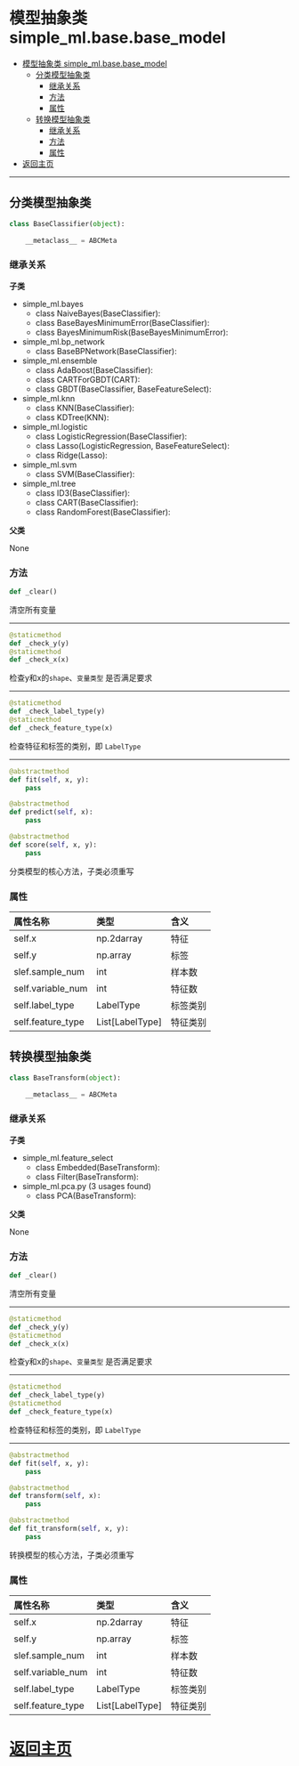 # 模型抽象类 simple_ml.base.base_model


- [模型抽象类 simple_ml.base.base_model](#%E6%A8%A1%E5%9E%8B%E6%8A%BD%E8%B1%A1%E7%B1%BB-simplemlbasebasemodel)
    - [分类模型抽象类](#%E5%88%86%E7%B1%BB%E6%A8%A1%E5%9E%8B%E6%8A%BD%E8%B1%A1%E7%B1%BB)
        - [继承关系](#%E7%BB%A7%E6%89%BF%E5%85%B3%E7%B3%BB)
        - [方法](#%E6%96%B9%E6%B3%95)
        - [属性](#%E5%B1%9E%E6%80%A7)
    - [转换模型抽象类](#%E8%BD%AC%E6%8D%A2%E6%A8%A1%E5%9E%8B%E6%8A%BD%E8%B1%A1%E7%B1%BB)
        - [继承关系](#%E7%BB%A7%E6%89%BF%E5%85%B3%E7%B3%BB)
        - [方法](#%E6%96%B9%E6%B3%95)
        - [属性](#%E5%B1%9E%E6%80%A7)
- [返回主页](#%E8%BF%94%E5%9B%9E%E4%B8%BB%E9%A1%B5)

* * *


## 分类模型抽象类

```python
class BaseClassifier(object):
    
    __metaclass__ = ABCMeta    
```

### 继承关系

**子类**

- simple_ml.bayes
  - class NaiveBayes(BaseClassifier):
  - class BaseBayesMinimumError(BaseClassifier):
  - class BayesMinimumRisk(BaseBayesMinimumError):
- simple_ml.bp_network
  - class BaseBPNetwork(BaseClassifier):
- simple_ml.ensemble
  - class AdaBoost(BaseClassifier):
  - class CARTForGBDT(CART):
  - class GBDT(BaseClassifier, BaseFeatureSelect):
- simple_ml.knn
  - class KNN(BaseClassifier):
  - class KDTree(KNN):
- simple_ml.logistic
  - class LogisticRegression(BaseClassifier):
  - class Lasso(LogisticRegression, BaseFeatureSelect):
  - class Ridge(Lasso):
- simple_ml.svm
  - class SVM(BaseClassifier):
- simple_ml.tree
  - class ID3(BaseClassifier):
  - class CART(BaseClassifier):
  - class RandomForest(BaseClassifier):

**父类**

None

### 方法

```python
def _clear()
```

清空所有变量


* * *

```python
@staticmethod
def _check_y(y)
@staticmethod
def _check_x(x)
```

检查y和x的`shape`、`变量类型` 是否满足要求

* * *

```python
@staticmethod
def _check_label_type(y)
@staticmethod
def _check_feature_type(x)
```

检查特征和标签的类别，即 `LabelType`

* * *

```python
@abstractmethod
def fit(self, x, y):
    pass

@abstractmethod
def predict(self, x):
    pass

@abstractmethod
def score(self, x, y):
    pass
```

分类模型的核心方法，子类必须重写

### 属性

|      属性名称      |      类型      |  含义   |
|:------------------|:---------------|:--------|
| self.x            | np.2darray     | 特征    |
| self.y            | np.array       | 标签    |
| slef.sample_num   | int            | 样本数   |
| self.variable_num | int            | 特征数   |
| self.label_type   | LabelType      | 标签类别 |
| self.feature_type | List[LabelType]| 特征类别 |


## 转换模型抽象类

```python
class BaseTransform(object):
    
    __metaclass__ = ABCMeta    
```

### 继承关系

**子类**

- simple_ml.feature_select
    - class Embedded(BaseTransform):
    - class Filter(BaseTransform):
- simple_ml.pca.py  (3 usages found)
    - class PCA(BaseTransform):

**父类**

None

### 方法

```python
def _clear()
```

清空所有变量


* * *

```python
@staticmethod
def _check_y(y)
@staticmethod
def _check_x(x)
```

检查y和x的`shape`、`变量类型` 是否满足要求

* * *

```python
@staticmethod
def _check_label_type(y)
@staticmethod
def _check_feature_type(x)
```

检查特征和标签的类别，即 `LabelType`

* * *

```python
@abstractmethod
def fit(self, x, y):
    pass

@abstractmethod
def transform(self, x):
    pass

@abstractmethod
def fit_transform(self, x, y):
    pass
```

转换模型的核心方法，子类必须重写

### 属性

|      属性名称      |      类型      |  含义   |
|:------------------|:---------------|:--------|
| self.x            | np.2darray     | 特征    |
| self.y            | np.array       | 标签    |
| slef.sample_num   | int            | 样本数   |
| self.variable_num | int            | 特征数   |
| self.label_type   | LabelType      | 标签类别 |
| self.feature_type | List[LabelType]| 特征类别 |


# [返回主页](../index.md)

